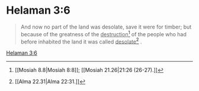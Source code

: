 # Helaman 3:6

> And now no part of the land was desolate, save it were for timber; but because of the greatness of the <u>destruction</u>[^a] of the people who had before inhabited the land it was called <u>desolate</u>[^b] .

[Helaman 3:6](https://www.churchofjesuschrist.org/study/scriptures/bofm/hel/3?lang=eng&id=p6#p6)


[^a]: [[Mosiah 8.8|Mosiah 8:8]]; [[Mosiah 21.26|21:26 (26-27).]]
[^b]: [[Alma 22.31|Alma 22:31.]]
